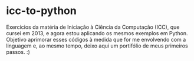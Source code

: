 # icc-to-python
Exercícios da matéria de Iniciação à Ciência da Computação (ICC), que cursei em 2013, e agora estou aplicando os mesmos exemplos em Python. 
Objetivo aprimorar esses códigos à medida que for me envolvendo com a linguagem e, ao mesmo tempo, deixo aqui um portifólio de meus primeiros passos. :)
